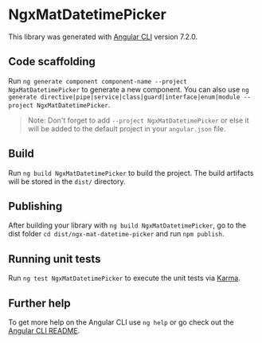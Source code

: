# NgxMatDatetimePicker

This library was generated with [Angular CLI](https://github.com/angular/angular-cli) version 7.2.0.

## Code scaffolding

Run `ng generate component component-name --project NgxMatDatetimePicker` to generate a new component. You can also use `ng generate directive|pipe|service|class|guard|interface|enum|module --project NgxMatDatetimePicker`.
> Note: Don't forget to add `--project NgxMatDatetimePicker` or else it will be added to the default project in your `angular.json` file. 

## Build

Run `ng build NgxMatDatetimePicker` to build the project. The build artifacts will be stored in the `dist/` directory.

## Publishing

After building your library with `ng build NgxMatDatetimePicker`, go to the dist folder `cd dist/ngx-mat-datetime-picker` and run `npm publish`.

## Running unit tests

Run `ng test NgxMatDatetimePicker` to execute the unit tests via [Karma](https://karma-runner.github.io).

## Further help

To get more help on the Angular CLI use `ng help` or go check out the [Angular CLI README](https://github.com/angular/angular-cli/blob/master/README.md).
